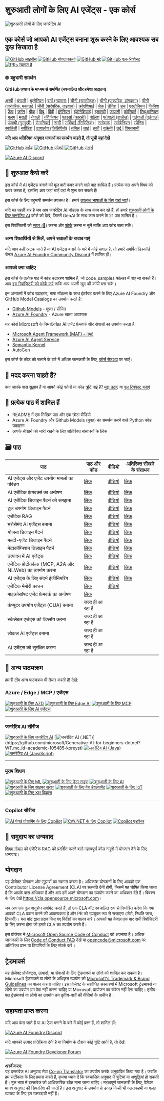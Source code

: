 <!--
CO_OP_TRANSLATOR_METADATA:
{
  "original_hash": "6a1ba0bd2cbfa4db17890fa34776225c",
  "translation_date": "2025-10-24T08:55:36+00:00",
  "source_file": "README.md",
  "language_code": "hi"
}
-->
# शुरुआती लोगों के लिए AI एजेंट्स - एक कोर्स

![शुरुआती लोगों के लिए जनरेटिव AI](../../translated_images/repo-thumbnailv2.06f4a48036fde647f6ba4eb19f5651babe59bb30e972748afb349e47725d7601.hi.png)

## एक कोर्स जो आपको AI एजेंट्स बनाना शुरू करने के लिए आवश्यक सब कुछ सिखाता है

[![GitHub लाइसेंस](https://img.shields.io/github/license/microsoft/ai-agents-for-beginners.svg)](https://github.com/microsoft/ai-agents-for-beginners/blob/master/LICENSE?WT.mc_id=academic-105485-koreyst)
[![GitHub योगदानकर्ता](https://img.shields.io/github/contributors/microsoft/ai-agents-for-beginners.svg)](https://GitHub.com/microsoft/ai-agents-for-beginners/graphs/contributors/?WT.mc_id=academic-105485-koreyst)
[![GitHub मुद्दे](https://img.shields.io/github/issues/microsoft/ai-agents-for-beginners.svg)](https://GitHub.com/microsoft/ai-agents-for-beginners/issues/?WT.mc_id=academic-105485-koreyst)
[![GitHub पुल-रिक्वेस्ट](https://img.shields.io/github/issues-pr/microsoft/ai-agents-for-beginners.svg)](https://GitHub.com/microsoft/ai-agents-for-beginners/pulls/?WT.mc_id=academic-105485-koreyst)
[![PRs स्वागत है](https://img.shields.io/badge/PRs-welcome-brightgreen.svg?style=flat-square)](http://makeapullrequest.com?WT.mc_id=academic-105485-koreyst)

### 🌐 बहुभाषी समर्थन

#### GitHub एक्शन के माध्यम से समर्थित (स्वचालित और हमेशा अद्यतन)

<!-- CO-OP TRANSLATOR LANGUAGES TABLE START -->
[अरबी](../ar/README.md) | [बंगाली](../bn/README.md) | [बुल्गेरियन](../bg/README.md) | [बर्मी (म्यांमार)](../my/README.md) | [चीनी (सरलीकृत)](../zh/README.md) | [चीनी (पारंपरिक, हांगकांग)](../hk/README.md) | [चीनी (पारंपरिक, मकाऊ)](../mo/README.md) | [चीनी (पारंपरिक, ताइवान)](../tw/README.md) | [क्रोएशियाई](../hr/README.md) | [चेक](../cs/README.md) | [डेनिश](../da/README.md) | [डच](../nl/README.md) | [एस्टोनियन](../et/README.md) | [फिनिश](../fi/README.md) | [फ्रेंच](../fr/README.md) | [जर्मन](../de/README.md) | [ग्रीक](../el/README.md) | [हिब्रू](../he/README.md) | [हिंदी](./README.md) | [हंगेरियन](../hu/README.md) | [इंडोनेशियाई](../id/README.md) | [इतालवी](../it/README.md) | [जापानी](../ja/README.md) | [कोरियाई](../ko/README.md) | [लिथुआनियन](../lt/README.md) | [मलय](../ms/README.md) | [मराठी](../mr/README.md) | [नेपाली](../ne/README.md) | [नॉर्वेजियन](../no/README.md) | [फारसी (फारसी)](../fa/README.md) | [पोलिश](../pl/README.md) | [पुर्तगाली (ब्राज़ील)](../br/README.md) | [पुर्तगाली (पुर्तगाल)](../pt/README.md) | [पंजाबी (गुरमुखी)](../pa/README.md) | [रोमानियाई](../ro/README.md) | [रूसी](../ru/README.md) | [सर्बियाई (सिरिलिक)](../sr/README.md) | [स्लोवाक](../sk/README.md) | [स्लोवेनियन](../sl/README.md) | [स्पेनिश](../es/README.md) | [स्वाहिली](../sw/README.md) | [स्वीडिश](../sv/README.md) | [टागालोग (फिलिपिनो)](../tl/README.md) | [तमिल](../ta/README.md) | [थाई](../th/README.md) | [तुर्की](../tr/README.md) | [यूक्रेनी](../uk/README.md) | [उर्दू](../ur/README.md) | [वियतनामी](../vi/README.md)
<!-- CO-OP TRANSLATOR LANGUAGES TABLE END -->

**यदि आप अतिरिक्त अनुवाद भाषाओं का समर्थन चाहते हैं, तो सूची [यहां](https://github.com/Azure/co-op-translator/blob/main/getting_started/supported-languages.md) देखें**

[![GitHub दर्शक](https://img.shields.io/github/watchers/microsoft/ai-agents-for-beginners.svg?style=social&label=Watch)](https://GitHub.com/microsoft/ai-agents-for-beginners/watchers/?WT.mc_id=academic-105485-koreyst)
[![GitHub फोर्क्स](https://img.shields.io/github/forks/microsoft/ai-agents-for-beginners.svg?style=social&label=Fork)](https://GitHub.com/microsoft/ai-agents-for-beginners/network/?WT.mc_id=academic-105485-koreyst)
[![GitHub स्टार्स](https://img.shields.io/github/stars/microsoft/ai-agents-for-beginners.svg?style=social&label=Star)](https://GitHub.com/microsoft/ai-agents-for-beginners/stargazers/?WT.mc_id=academic-105485-koreyst)

[![Azure AI Discord](https://dcbadge.limes.pink/api/server/kzRShWzttr)](https://discord.gg/kzRShWzttr)


## 🌱 शुरुआत कैसे करें

इस कोर्स में AI एजेंट्स बनाने की मूल बातें कवर करने वाले पाठ शामिल हैं। प्रत्येक पाठ अपने विषय को कवर करता है, इसलिए आप जहां चाहें वहां से शुरू कर सकते हैं!

इस कोर्स के लिए बहुभाषी समर्थन उपलब्ध है। हमारे [उपलब्ध भाषाओं के लिए यहां जाएं](../..)। 

यदि यह पहली बार है जब आप जनरेटिव AI मॉडल्स के साथ काम कर रहे हैं, तो हमारे [शुरुआती लोगों के लिए जनरेटिव AI](https://aka.ms/genai-beginners) कोर्स को देखें, जिसमें GenAI के साथ काम करने के 21 पाठ शामिल हैं।

इस रिपॉजिटरी को [स्टार (🌟)](https://docs.github.com/en/get-started/exploring-projects-on-github/saving-repositories-with-stars?WT.mc_id=academic-105485-koreyst) करना और [फोर्क](https://github.com/microsoft/ai-agents-for-beginners/fork) करना न भूलें ताकि आप कोड चला सकें।

### अन्य शिक्षार्थियों से मिलें, अपने सवालों के जवाब पाएं

यदि आप कहीं अटक जाते हैं या AI एजेंट्स बनाने के बारे में कोई सवाल है, तो हमारे समर्पित डिस्कॉर्ड चैनल [Azure AI Foundry Community Discord](https://aka.ms/ai-agents/discord) में शामिल हों।

### आपको क्या चाहिए 

इस कोर्स के प्रत्येक पाठ में कोड उदाहरण शामिल हैं, जो code_samples फोल्डर में पाए जा सकते हैं। आप [इस रिपॉजिटरी को फोर्क करें](https://github.com/microsoft/ai-agents-for-beginners/fork) ताकि आप अपनी खुद की कॉपी बना सकें।  

इन अभ्यासों में कोड उदाहरण, भाषा मॉडल्स के साथ इंटरैक्ट करने के लिए Azure AI Foundry और GitHub Model Catalogs का उपयोग करते हैं:

- [Github Models](https://aka.ms/ai-agents-beginners/github-models) - मुफ्त / सीमित
- [Azure AI Foundry](https://aka.ms/ai-agents-beginners/ai-foundry) - Azure खाता आवश्यक

यह कोर्स Microsoft के निम्नलिखित AI एजेंट फ्रेमवर्क और सेवाओं का उपयोग करता है:

- [Microsoft Agent Framework (MAF) - नया!](https://aka.ms/ai-agents-beginners/agent-framewrok)
- [Azure AI Agent Service](https://aka.ms/ai-agents-beginners/ai-agent-service)
- [Semantic Kernel](https://aka.ms/ai-agents-beginners/semantic-kernel)
- [AutoGen](https://aka.ms/ai-agents/autogen)


इस कोर्स के कोड को चलाने के बारे में अधिक जानकारी के लिए, [कोर्स सेटअप](./00-course-setup/README.md) पर जाएं।

## 🙏 मदद करना चाहते हैं?

क्या आपके पास सुझाव हैं या आपने कोई वर्तनी या कोड त्रुटि पाई है? [मुद्दा उठाएं](https://github.com/microsoft/ai-agents-for-beginners/issues?WT.mc_id=academic-105485-koreyst) या [पुल रिक्वेस्ट बनाएं](https://github.com/microsoft/ai-agents-for-beginners/pulls?WT.mc_id=academic-105485-koreyst)



## 📂 प्रत्येक पाठ में शामिल हैं

- README में एक लिखित पाठ और एक छोटा वीडियो
- Azure AI Foundry और Github Models (मुफ्त) का समर्थन करने वाले Python कोड उदाहरण
- आपके सीखने को जारी रखने के लिए अतिरिक्त संसाधनों के लिंक


## 🗃️ पाठ

| **पाठ**                                     | **पाठ और कोड**                                   | **वीडियो**                                                  | **अतिरिक्त सीखने के संसाधन**                                                          |
|---------------------------------------------|--------------------------------------------------|-------------------------------------------------------------|---------------------------------------------------------------------------------------|
| AI एजेंट्स और एजेंट उपयोग मामलों का परिचय    | [लिंक](./01-intro-to-ai-agents/README.md)        | [वीडियो](https://youtu.be/3zgm60bXmQk?si=z8QygFvYQv-9WtO1)  | [लिंक](https://aka.ms/ai-agents-beginners/collection?WT.mc_id=academic-105485-koreyst) |
| AI एजेंटिक फ्रेमवर्क्स का अन्वेषण            | [लिंक](./02-explore-agentic-frameworks/README.md)| [वीडियो](https://youtu.be/ODwF-EZo_O8?si=Vawth4hzVaHv-u0H)  | [लिंक](https://aka.ms/ai-agents-beginners/collection?WT.mc_id=academic-105485-koreyst) |
| AI एजेंटिक डिज़ाइन पैटर्न को समझना           | [लिंक](./03-agentic-design-patterns/README.md)   | [वीडियो](https://youtu.be/m9lM8qqoOEA?si=BIzHwzstTPL8o9GF)  | [लिंक](https://aka.ms/ai-agents-beginners/collection?WT.mc_id=academic-105485-koreyst) |
| टूल उपयोग डिज़ाइन पैटर्न                     | [लिंक](./04-tool-use/README.md)                  | [वीडियो](https://youtu.be/vieRiPRx-gI?si=2z6O2Xu2cu_Jz46N)  | [लिंक](https://aka.ms/ai-agents-beginners/collection?WT.mc_id=academic-105485-koreyst) |
| एजेंटिक RAG                                  | [लिंक](./05-agentic-rag/README.md)               | [वीडियो](https://youtu.be/WcjAARvdL7I?si=gKPWsQpKiIlDH9A3)  | [लिंक](https://aka.ms/ai-agents-beginners/collection?WT.mc_id=academic-105485-koreyst) |
| भरोसेमंद AI एजेंट्स बनाना                    | [लिंक](./06-building-trustworthy-agents/README.md)| [वीडियो](https://youtu.be/iZKkMEGBCUQ?si=jZjpiMnGFOE9L8OK ) | [लिंक](https://aka.ms/ai-agents-beginners/collection?WT.mc_id=academic-105485-koreyst) |
| योजना डिज़ाइन पैटर्न                         | [लिंक](./07-planning-design/README.md)           | [वीडियो](https://youtu.be/kPfJ2BrBCMY?si=6SC_iv_E5-mzucnC)  | [लिंक](https://aka.ms/ai-agents-beginners/collection?WT.mc_id=academic-105485-koreyst) |
| मल्टी-एजेंट डिज़ाइन पैटर्न                   | [लिंक](./08-multi-agent/README.md)               | [वीडियो](https://youtu.be/V6HpE9hZEx0?si=rMgDhEu7wXo2uo6g)  | [लिंक](https://aka.ms/ai-agents-beginners/collection?WT.mc_id=academic-105485-koreyst) |
| मेटाकॉग्निशन डिज़ाइन पैटर्न                  | [लिंक](./09-metacognition/README.md)             | [वीडियो](https://youtu.be/His9R6gw6Ec?si=8gck6vvdSNCt6OcF)  | [लिंक](https://aka.ms/ai-agents-beginners/collection?WT.mc_id=academic-105485-koreyst) |
| उत्पादन में AI एजेंट्स                       | [लिंक](./10-ai-agents-production/README.md)      | [वीडियो](https://youtu.be/l4TP6IyJxmQ?si=31dnhexRo6yLRJDl)  | [लिंक](https://aka.ms/ai-agents-beginners/collection?WT.mc_id=academic-105485-koreyst) |
| एजेंटिक प्रोटोकॉल्स (MCP, A2A और NLWeb) का उपयोग करना | [लिंक](./11-agentic-protocols/README.md)           | [वीडियो](https://youtu.be/X-Dh9R3Opn8)                                 | [लिंक](https://aka.ms/ai-agents-beginners/collection?WT.mc_id=academic-105485-koreyst) |
| AI एजेंट्स के लिए संदर्भ इंजीनियरिंग            | [लिंक](./12-context-engineering/README.md)         | [वीडियो](https://youtu.be/F5zqRV7gEag)                                 | [लिंक](https://aka.ms/ai-agents-beginners/collection?WT.mc_id=academic-105485-koreyst) |
| एजेंटिक मेमोरी प्रबंधन                      | [लिंक](./13-agent-memory/README.md)     |      [वीडियो](https://youtu.be/QrYbHesIxpw?si=vZkVwKrQ4ieCcIPx)                                                      |                                                                                        |
| माइक्रोसॉफ्ट एजेंट फ्रेमवर्क का अन्वेषण                         | [लिंक](./14-microsoft-agent-framework/README.md)                            |                                                            |                                                                                        |
| कंप्यूटर उपयोग एजेंट्स (CUA) बनाना           | जल्द ही आ रहा है                            |                                                            |                                                                                        |
| स्केलेबल एजेंट्स को डिप्लॉय करना                    | जल्द ही आ रहा है                            |                                                            |                                                                                        |
| लोकल AI एजेंट्स बनाना                     | जल्द ही आ रहा है                               |                                                            |                                                                                        |
| AI एजेंट्स को सुरक्षित करना                           | जल्द ही आ रहा है                               |                                                            |                                                                                        |

## 🎒 अन्य पाठ्यक्रम

हमारी टीम अन्य पाठ्यक्रम भी तैयार करती है! देखें:

### Azure / Edge / MCP / एजेंट्स
[![शुरुआती के लिए AZD](https://img.shields.io/badge/AZD%20for%20Beginners-0078D4?style=for-the-badge&labelColor=E5E7EB&color=0078D4)](https://github.com/microsoft/AZD-for-beginners?WT.mc_id=academic-105485-koreyst)
[![शुरुआती के लिए Edge AI](https://img.shields.io/badge/Edge%20AI%20for%20Beginners-00B8E4?style=for-the-badge&labelColor=E5E7EB&color=00B8E4)](https://github.com/microsoft/edgeai-for-beginners?WT.mc_id=academic-105485-koreyst)
[![शुरुआती के लिए MCP](https://img.shields.io/badge/MCP%20for%20Beginners-009688?style=for-the-badge&labelColor=E5E7EB&color=009688)](https://github.com/microsoft/mcp-for-beginners?WT.mc_id=academic-105485-koreyst)
[![शुरुआती के लिए AI एजेंट्स](https://img.shields.io/badge/AI%20Agents%20for%20Beginners-00C49A?style=for-the-badge&labelColor=E5E7EB&color=00C49A)](https://github.com/microsoft/ai-agents-for-beginners?WT.mc_id=academic-105485-koreyst)

---

### जनरेटिव AI सीरीज
[![शुरुआती के लिए जनरेटिव AI](https://img.shields.io/badge/Generative%20AI%20for%20Beginners-8B5CF6?style=for-the-badge&labelColor=E5E7EB&color=8B5CF6)](https://github.com/microsoft/generative-ai-for-beginners?WT.mc_id=academic-105485-koreyst)
[![जनरेटिव AI (.NET)](https://img.shields.io/badge/Generative%20AI%20(.NET)-9333EA?style=for-the-badge&labelColor=E5E7EB&color=9333EA)](https://github.com/microsoft/Generative-AI-for-beginners-dotnet?WT.mc_id=academic-105485-koreyst)
[![जनरेटिव AI (Java)](https://img.shields.io/badge/Generative%20AI%20(Java)-C084FC?style=for-the-badge&labelColor=E5E7EB&color=C084FC)](https://github.com/microsoft/generative-ai-for-beginners-java?WT.mc_id=academic-105485-koreyst)
[![जनरेटिव AI (JavaScript)](https://img.shields.io/badge/Generative%20AI%20(JavaScript)-E879F9?style=for-the-badge&labelColor=E5E7EB&color=E879F9)](https://github.com/microsoft/generative-ai-with-javascript?WT.mc_id=academic-105485-koreyst)

---

### मुख्य शिक्षण
[![शुरुआती के लिए ML](https://img.shields.io/badge/ML%20for%20Beginners-22C55E?style=for-the-badge&labelColor=E5E7EB&color=22C55E)](https://aka.ms/ml-beginners?WT.mc_id=academic-105485-koreyst)
[![शुरुआती के लिए डेटा साइंस](https://img.shields.io/badge/Data%20Science%20for%20Beginners-84CC16?style=for-the-badge&labelColor=E5E7EB&color=84CC16)](https://aka.ms/datascience-beginners?WT.mc_id=academic-105485-koreyst)
[![शुरुआती के लिए AI](https://img.shields.io/badge/AI%20for%20Beginners-A3E635?style=for-the-badge&labelColor=E5E7EB&color=A3E635)](https://aka.ms/ai-beginners?WT.mc_id=academic-105485-koreyst)
[![शुरुआती के लिए साइबर सुरक्षा](https://img.shields.io/badge/Cybersecurity%20for%20Beginners-F97316?style=for-the-badge&labelColor=E5E7EB&color=F97316)](https://github.com/microsoft/Security-101?WT.mc_id=academic-96948-sayoung)
[![शुरुआती के लिए वेब डेवलपमेंट](https://img.shields.io/badge/Web%20Dev%20for%20Beginners-EC4899?style=for-the-badge&labelColor=E5E7EB&color=EC4899)](https://aka.ms/webdev-beginners?WT.mc_id=academic-105485-koreyst)
[![शुरुआती के लिए IoT](https://img.shields.io/badge/IoT%20for%20Beginners-14B8A6?style=for-the-badge&labelColor=E5E7EB&color=14B8A6)](https://aka.ms/iot-beginners?WT.mc_id=academic-105485-koreyst)
[![शुरुआती के लिए XR विकास](https://img.shields.io/badge/XR%20Development%20for%20Beginners-38BDF8?style=for-the-badge&labelColor=E5E7EB&color=38BDF8)](https://github.com/microsoft/xr-development-for-beginners?WT.mc_id=academic-105485-koreyst)

---

### Copilot सीरीज
[![AI पेयर्ड प्रोग्रामिंग के लिए Copilot](https://img.shields.io/badge/Copilot%20for%20AI%20Paired%20Programming-FACC15?style=for-the-badge&labelColor=E5E7EB&color=FACC15)](https://aka.ms/GitHubCopilotAI?WT.mc_id=academic-105485-koreyst)
[![C#/.NET के लिए Copilot](https://img.shields.io/badge/Copilot%20for%20C%23/.NET-FBBF24?style=for-the-badge&labelColor=E5E7EB&color=FBBF24)](https://github.com/microsoft/mastering-github-copilot-for-dotnet-csharp-developers?WT.mc_id=academic-105485-koreyst)
[![Copilot एडवेंचर](https://img.shields.io/badge/Copilot%20Adventure-FDE68A?style=for-the-badge&labelColor=E5E7EB&color=FDE68A)](https://github.com/microsoft/CopilotAdventures?WT.mc_id=academic-105485-koreyst)

## 🌟 समुदाय का धन्यवाद

[शिवम गोयल](https://www.linkedin.com/in/shivam2003/) को एजेंटिक RAG को प्रदर्शित करने वाले महत्वपूर्ण कोड नमूनों में योगदान देने के लिए धन्यवाद। 

## योगदान

यह प्रोजेक्ट योगदान और सुझावों का स्वागत करता है। अधिकांश योगदानों के लिए आपको एक Contributor License Agreement (CLA) पर सहमति देनी होगी, जिसमें यह घोषित किया जाता है कि आपके पास अधिकार हैं और आप हमें अपने योगदान का उपयोग करने का अधिकार देते हैं। विवरण के लिए देखें <https://cla.opensource.microsoft.com>।

जब आप एक पुल अनुरोध सबमिट करते हैं, तो एक CLA बॉट स्वचालित रूप से निर्धारित करेगा कि क्या आपको CLA प्रदान करने की आवश्यकता है और PR को उपयुक्त रूप से सजाएगा (जैसे, स्थिति जांच, टिप्पणी)। बस बॉट द्वारा प्रदान किए गए निर्देशों का पालन करें। आपको यह केवल एक बार सभी रिपोज़िटरी के लिए करना होगा जो हमारे CLA का उपयोग करते हैं।

इस प्रोजेक्ट ने [Microsoft Open Source Code of Conduct](https://opensource.microsoft.com/codeofconduct/) को अपनाया है। अधिक जानकारी के लिए [Code of Conduct FAQ](https://opensource.microsoft.com/codeofconduct/faq/) देखें या [opencode@microsoft.com](mailto:opencode@microsoft.com) पर अतिरिक्त प्रश्न या टिप्पणियों के लिए संपर्क करें।

## ट्रेडमार्क्स

यह प्रोजेक्ट प्रोजेक्ट्स, उत्पादों, या सेवाओं के लिए ट्रेडमार्क्स या लोगो को शामिल कर सकता है। Microsoft ट्रेडमार्क्स या लोगो के अधिकृत उपयोग को [Microsoft's Trademark & Brand Guidelines](https://www.microsoft.com/legal/intellectualproperty/trademarks/usage/general) का पालन करना चाहिए। इस प्रोजेक्ट के संशोधित संस्करणों में Microsoft ट्रेडमार्क्स या लोगो का उपयोग भ्रम पैदा नहीं करना चाहिए या Microsoft प्रायोजन का संकेत नहीं देना चाहिए। तृतीय-पक्ष ट्रेडमार्क्स या लोगो का उपयोग उन तृतीय-पक्षों की नीतियों के अधीन है।

## सहायता प्राप्त करना

यदि आप फंस जाते हैं या AI ऐप्स बनाने के बारे में कोई प्रश्न हैं, तो शामिल हों:

[![Azure AI Foundry Discord](https://img.shields.io/badge/Discord-Azure_AI_Foundry_Community_Discord-blue?style=for-the-badge&logo=discord&color=5865f2&logoColor=fff)](https://aka.ms/foundry/discord)

यदि आपको उत्पाद प्रतिक्रिया देनी है या निर्माण के दौरान कोई त्रुटि आती है, तो देखें:

[![Azure AI Foundry Developer Forum](https://img.shields.io/badge/GitHub-Azure_AI_Foundry_Developer_Forum-blue?style=for-the-badge&logo=github&color=000000&logoColor=fff)](https://aka.ms/foundry/forum)

---

**अस्वीकरण**:  
यह दस्तावेज़ AI अनुवाद सेवा [Co-op Translator](https://github.com/Azure/co-op-translator) का उपयोग करके अनुवादित किया गया है। जबकि हम सटीकता के लिए प्रयास करते हैं, कृपया ध्यान दें कि स्वचालित अनुवाद में त्रुटियां या अशुद्धियां हो सकती हैं। मूल भाषा में दस्तावेज़ को आधिकारिक स्रोत माना जाना चाहिए। महत्वपूर्ण जानकारी के लिए, पेशेवर मानव अनुवाद की सिफारिश की जाती है। इस अनुवाद के उपयोग से उत्पन्न किसी भी गलतफहमी या गलत व्याख्या के लिए हम उत्तरदायी नहीं हैं।